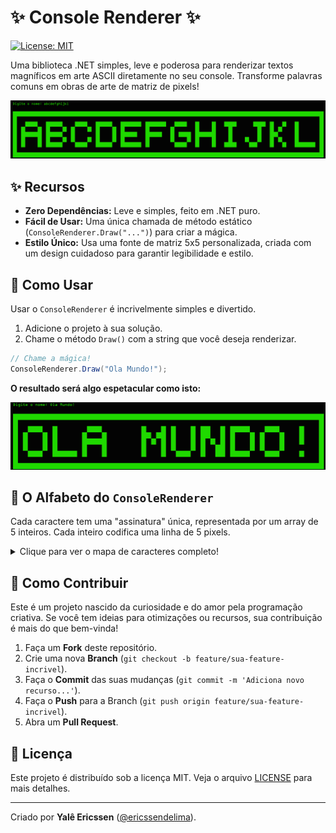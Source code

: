 # ✨ Console Renderer ✨

[![License: MIT](https://img.shields.io/badge/License-MIT-yellow.svg?style=flat-square)](https://opensource.org/licenses/MIT)

Uma biblioteca .NET simples, leve e poderosa para renderizar textos magníficos em arte ASCII diretamente no seu console. Transforme palavras comuns em obras de arte de matriz de pixels!

![Exemplo de Renderização](./assets/exemplo001.webp)

## ✨ Recursos

*   **Zero Dependências:** Leve e simples, feito em .NET puro.
*   **Fácil de Usar:** Uma única chamada de método estático (`ConsoleRenderer.Draw("...")`) para criar a mágica.
*   **Estilo Único:** Usa uma fonte de matriz 5x5 personalizada, criada com um design cuidadoso para garantir legibilidade e estilo.

## 🎨 Como Usar

Usar o `ConsoleRenderer` é incrivelmente simples e divertido.

1.  Adicione o projeto à sua solução.
2.  Chame o método `Draw()` com a string que você deseja renderizar.

```csharp
// Chame a mágica!
ConsoleRenderer.Draw("Ola Mundo!");
```

**O resultado será algo espetacular como isto:**

![Exemplo de Renderização](./assets/exemplo002.webp)

## 📖 O Alfabeto do `ConsoleRenderer`

Cada caractere tem uma "assinatura" única, representada por um array de 5 inteiros. Cada inteiro codifica uma linha de 5 pixels.

<details>
<summary>Clique para ver o mapa de caracteres completo!</summary>

```csharp
// Letras
{ 'A', [14, 17, 31, 17, 17] },
{ 'B', [30, 17, 30, 17, 30] },
{ 'C', [14, 17, 16, 17, 14] },
{ 'D', [30, 17, 17, 17, 30] },
{ 'E', [31, 16, 30, 16, 31] },
// ... (e todas as outras letras)...EM BREVE...

// Números

// ...EM BREVE...

// Símbolos
{ ' ', [0, 0, 0, 0, 0] },
{ '.', [0, 0, 0, 0, 4] },
{ '!', [4, 4, 4, 0, 4]},
// ... (e todos os outros símbolos)...EM BREVE...
```
</details>

## 🤝 Como Contribuir

Este é um projeto nascido da curiosidade e do amor pela programação criativa. Se você tem ideias para otimizações ou recursos, sua contribuição é mais do que bem-vinda!

1.  Faça um **Fork** deste repositório.
2.  Crie uma nova **Branch** (`git checkout -b feature/sua-feature-incrivel`).
3.  Faça o **Commit** das suas mudanças (`git commit -m 'Adiciona novo recurso...'`).
4.  Faça o **Push** para a Branch (`git push origin feature/sua-feature-incrivel`).
5.  Abra um **Pull Request**.

## 📜 Licença

Este projeto é distribuído sob a licença MIT. Veja o arquivo [LICENSE](./LICENSE) para mais detalhes.

---

Criado por **Yalê Ericssen** ([@ericssendelima](https://github.com/ericssendelima)).